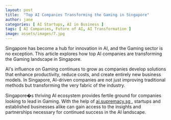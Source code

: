 ```yaml
---
layout: post
title:  "Top AI Companies Transforming the Gaming in Singapore"
author: jane
categories: [ AI Startups, AI in Business ]
tags: [ AI Companies, Future of AI, AI Transformation ]
image: assets/images/7.jpg
---
```


Singapore has become a hub for innovation in AI, and the Gaming sector is no exception. This article explores how top AI companies are transforming the Gaming landscape in Singapore.

AI's influence on Gaming continues to grow as companies develop solutions that enhance productivity, reduce costs, and create entirely new business models. In Singapore, AI-driven companies are not just improving traditional methods but transforming the very fabric of the industry.

Singapore�s thriving AI ecosystem provides fertile ground for companies looking to lead in Gaming. With the help of <a href="https://ai.supremacy.sg" target="_blank"> ai.supremacy.sg </a>, startups and established businesses alike can gain access to the insights and partnerships necessary for continued success in the AI landscape.
